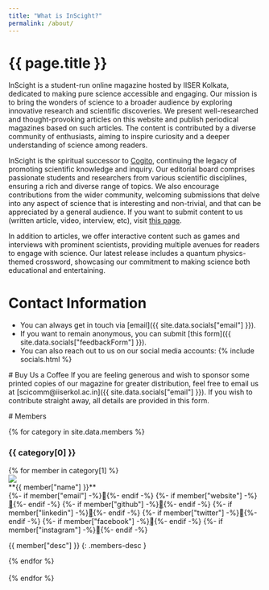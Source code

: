 ```yaml
---
title: "What is InScight?"
permalink: /about/
---
```


# {{ page.title }}

InScight is a student-run online magazine hosted by IISER Kolkata, dedicated to making pure science accessible and engaging. Our mission is to bring the wonders of science to a broader audience by exploring innovative research and scientific discoveries. We present well-researched and thought-provoking articles on this website and publish periodical magazines based on such articles. The content is contributed by a diverse community of enthusiasts, aiming to inspire curiosity and a deeper understanding of science among readers. 

InScight is the spiritual successor to [Cogito](/cogitoOld/pages/vision.html), continuing the legacy of promoting scientific knowledge and inquiry. Our editorial board comprises passionate students and researchers from various scientific disciplines, ensuring a rich and diverse range of topics. We also encourage contributions from the wider community, welcoming submissions that delve into any aspect of science that is interesting and non-trivial, and that can be appreciated by a general audience. If you want to submit content to us (written article, video, interview, etc), visit [this page](/submit).

In addition to articles, we offer interactive content such as games and interviews with prominent scientists, providing multiple avenues for readers to engage with science. Our latest release includes a quantum physics-themed crossword, showcasing our commitment to making science both educational and entertaining. 

# Contact Information
- You can always get in touch via [email]({{ site.data.socials["email"] }}).
- If you want to remain anonymous, you can submit [this form]({{ site.data.socials["feedbackForm"] }}).
- You can also reach out to us on our social media accounts: {% include socials.html %}

<p></p>
# Buy Us a Coffee
If you are feeling generous and wish to sponsor some printed copies of our magazine for greater distribution, feel free to email us at [scicomm@iiserkol.ac.in]({{ site.data.socials["email"] }}). If you wish to contribute straight away, all details are provided in this form.

<p></p>
# Members

{% for category in site.data.members %}
### {{ category[0] }}
<div class="team-group">
{% for member in category[1] %}
<div class="member-info">
<img class="member-image" src="/assets/images/members/{{member["image"]}}"/>
<div class="member-details" markdown=1>
**{{ member["name"] }}**
<br>
{%- if member["email"] -%}<span class="social-links email-id nf nf-md-email" href="mailto:{{ member["email"] }}">󰇮</span>{%- endif -%}
{%- if member["website"] -%}<a class="social-links nf nf-md-web" href="{{ member["website"] }}">󰖟</a>{%- endif -%}
{%- if member["github"] -%}<a class="social-links nf nf-fa-github" href="{{ member["github"] }}"></a>{%- endif -%}
{%- if member["linkedin"] -%}<a class="social-links nf nf-fa-linkedin_square" href="{{ member["linkedin"] }}"></a>{%- endif -%}
{%- if member["twitter"] -%}<a class="social-links nf nf-fa-twitter_square" href="{{ member["twitter"] }}"></a>{%- endif -%}
{%- if member["facebook"] -%}<a class="social-links nf nf-md-facebook" href="{{ member["facebook"] }}"></a>{%- endif -%}
{%- if member["instagram"] -%}<a class="social-links nf nf-fa-instagram" href="{{ member["instagram"] }}"></a>{%- endif -%}
<br>

{{ member["desc"] }}
{: .members-desc }

</div>
</div>
{% endfor %}
</div>
<br>
{% endfor %}

<script src="/assets/js/copyEmail.js"></script>
